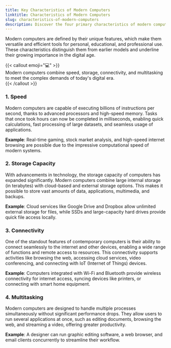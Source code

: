 ```yaml
---
title: Key Characteristics of Modern Computers  
linktitle: Characteristics of Modern Computers  
slug: characteristics-of-modern-computers  
description: Discover the four primary characteristics of modern computers, including speed, storage capacity, connectivity, and multitasking capabilities, and understand their role in modern applications.  
---
```



Modern computers are defined by their unique features, which make them versatile and efficient tools for personal, educational, and professional use. These characteristics distinguish them from earlier models and underline their growing importance in the digital age.


{{< callout emoji="💻" >}}  
  Modern computers combine speed, storage, connectivity, and multitasking to meet the complex demands of today's digital era.  
{{< /callout >}}  

### 1. Speed  

Modern computers are capable of executing billions of instructions per second, thanks to advanced processors and high-speed memory. Tasks that once took hours can now be completed in milliseconds, enabling quick calculations, fast processing of large datasets, and seamless usage of applications.  

**Example**: Real-time gaming, stock market analysis, and high-speed internet browsing are possible due to the impressive computational speed of modern systems.  


### 2. Storage Capacity  

With advancements in technology, the storage capacity of computers has expanded significantly. Modern computers combine large internal storage (in terabytes) with cloud-based and external storage options. This makes it possible to store vast amounts of data, applications, multimedia, and backups.  

**Example**: Cloud services like Google Drive and Dropbox allow unlimited external storage for files, while SSDs and large-capacity hard drives provide quick file access locally.  


### 3. Connectivity  

One of the standout features of contemporary computers is their ability to connect seamlessly to the internet and other devices, enabling a wide range of functions and remote access to resources. This connectivity supports activities like browsing the web, accessing cloud services, video conferencing, and connecting with IoT (Internet of Things) devices.  

**Example**: Computers integrated with Wi-Fi and Bluetooth provide wireless connectivity for internet access, syncing devices like printers, or connecting with smart home equipment.  


### 4. Multitasking  

Modern computers are designed to handle multiple processes simultaneously without significant performance drops. They allow users to run several applications at once, such as editing documents, browsing the web, and streaming a video, offering greater productivity.  

**Example**: A designer can run graphic editing software, a web browser, and email clients concurrently to streamline their workflow.  

